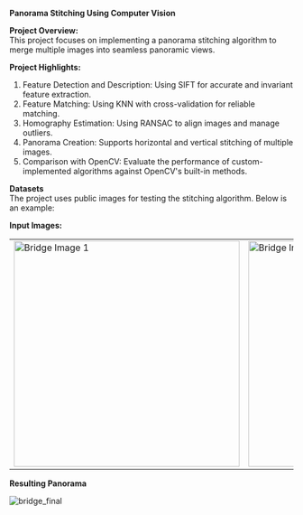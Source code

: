 **Panorama Stitching Using Computer Vision**

**Project Overview:**\
This project focuses on implementing a panorama stitching algorithm to merge multiple images into seamless panoramic views.

**Project Highlights:**
1. Feature Detection and Description: Using SIFT for accurate and invariant feature extraction.
2. Feature Matching: Using KNN with cross-validation for reliable matching.
3. Homography Estimation: Using RANSAC to align images and manage outliers.
4. Panorama Creation: Supports horizontal and vertical stitching of multiple images.
5. Comparison with OpenCV: Evaluate the performance of custom-implemented algorithms against OpenCV's built-in methods.

**Datasets**\
The project uses public images for testing the stitching algorithm. Below is an example:

**Input Images:**

<table>
  <tr>
    <td><img src="![bridge1](https://github.com/user-attachments/assets/228ed6eb-0628-4024-b45d-8674af0da9f1)" alt="Bridge Image 1" width="400"></td>
    <td><img src="![bridge2](https://github.com/user-attachments/assets/14b3eb14-901d-4805-8d2d-0adeb83b4950)" alt="Bridge Image 2" width="400"></td>
  </tr>
</table>




**Resulting Panorama**

![bridge_final](https://github.com/user-attachments/assets/d7487827-6d4b-4cd1-8f11-75aae1ae82b3)


